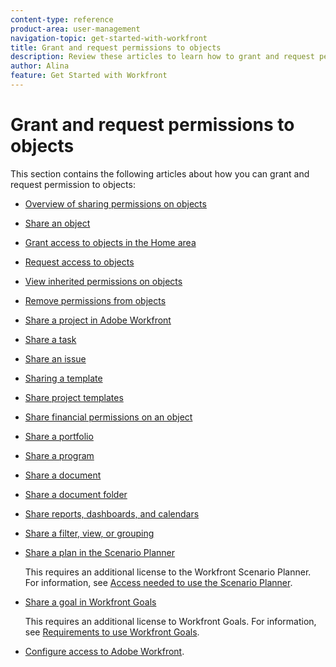 ```yaml
---
content-type: reference
product-area: user-management
navigation-topic: get-started-with-workfront
title: Grant and request permissions to objects
description: Review these articles to learn how to grant and request permission to objects in Workfront.
author: Alina
feature: Get Started with Workfront
---
```


# Grant and request permissions to objects

This section contains the following articles about how you can grant and request permission to objects:

* [Overview of sharing permissions on objects](../../workfront-basics/grant-and-request-access-to-objects/sharing-permissions-on-objects-overview.md) 
* [Share an object](../../workfront-basics/grant-and-request-access-to-objects/share-an-object.md) 
* [Grant access to objects in the Home area](../../workfront-basics/grant-and-request-access-to-objects/grant-access-home.md) 
* [Request access to objects](../../workfront-basics/grant-and-request-access-to-objects/request-access.md) 
* [View inherited permissions on objects](../../workfront-basics/grant-and-request-access-to-objects/view-inherited-permissions-on-objects.md) 
* [Remove permissions from objects](../../workfront-basics/grant-and-request-access-to-objects/remove-permissions-from-objects.md) 
* [Share a project in Adobe Workfront](../../workfront-basics/grant-and-request-access-to-objects/share-a-project.md) 
* [Share a task](../../workfront-basics/grant-and-request-access-to-objects/share-a-task.md) 
* [Share an issue](../../workfront-basics/grant-and-request-access-to-objects/share-an-issue.md) 
* [Sharing a template](../../workfront-basics/grant-and-request-access-to-objects/share-a-template.md) 
* [Share project templates](../../manage-work/projects/create-and-manage-templates/share-project-template.md) 
* [Share financial permissions on an object](../../workfront-basics/grant-and-request-access-to-objects/share-financial-permissions-object.md) 
* [Share a portfolio](../../workfront-basics/grant-and-request-access-to-objects/share-a-portfolio..md) 
* [Share a program](../../workfront-basics/grant-and-request-access-to-objects/share-a-program.md) 
* [Share a document](../../workfront-basics/grant-and-request-access-to-objects/document-permissions.md) 
* [Share a document folder](../../workfront-basics/grant-and-request-access-to-objects/share-a-document-folder.md) 
* [Share reports, dashboards, and calendars](../../workfront-basics/grant-and-request-access-to-objects/permissions-reports-dashboards-calendars.md) 
* [Share a filter, view, or grouping](../../reports-and-dashboards/reports/reporting-elements/share-filter-view-grouping.md) 
* [Share a plan in the Scenario Planner](../../scenario-planner/share-a-plan.md)

  This requires an additional license to the Workfront Scenario Planner. For information, see [Access needed to use the Scenario Planner](../../scenario-planner/access-needed-to-use-sp.md). 

* [Share a goal in Workfront Goals](../../workfront-goals/workfront-goals-settings/share-a-goal.md)

  This requires an additional license to Workfront Goals. For information, see [Requirements to use Workfront Goals](../../workfront-goals/goal-management/access-needed-for-wf-goals.md).

* [Configure access to Adobe Workfront](../../administration-and-setup/add-users/configure-and-grant-access/configure-access.md).

